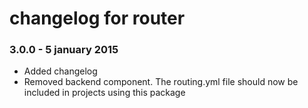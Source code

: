 # changelog for router

### 3.0.0 - 5 january 2015

* Added changelog
* Removed backend component. The routing.yml file should now be included in projects using this package